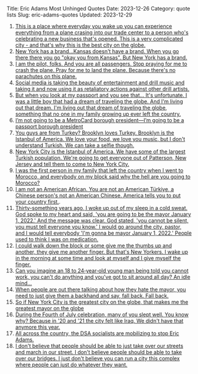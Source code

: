 Title: Eric Adams Most Unhinged Quotes
Date: 2023-12-26
Category: quote lists
Slug: eric-adams-quotes
Updated: 2023-12-29

1. [This is a place where everyday you wake up you can experience everything from a plane crasing into our trade center to a person who's celebrating a new business that's opened. This is a very complicated city - and that's why this is the best city on the globe.](https://www.youtube.com/watch?v=89wMlpMdPkE&ab_channel=PIX11News)
1. [New York has a brand...Kansas doesn't have a brand. When you go there there you go "okay you from Kansas". But New York has a brand.](https://www.youtube.com/watch?v=AVp_20wiQ5U&ab_channel=FREEDOMNEWSTV-NYC-ONEVERYSCENE)
1. [I am the pilot, folks. And you are all passengers. Stop praying for me to crash the plane. Pray for me to land the plane. Because there's no parachutes on this plane.](https://youtu.be/l7y2luXXiqc?t=1308)
1. [Social media is taking the beauty of entertainment and drill music and taking it and now using it as retaliatory actions against other drill artists.](https://www.nyc.gov/office-of-the-mayor/news/401-23/transcript-mayor-adams-hosts-delivers-remarks-summit-social-media)
1. [But when you look at my passport and you see that… It's unfortunate. I was a little boy that had a dream of traveling the globe. And I'm living out that dream. I'm living out that dream of traveling the globe, something that no one in my family growing up ever left the country.](https://www.nyc.gov/office-of-the-mayor/news/948-23/transcript-mayor-adams-holds-in-person-media-availability)
1. [I’m not going to be a MetroCard borough president—I’m going to be a passport borough president](https://nymag.com/intelligencer/2021/11/eric-adams-needs-to-knock-off-the-globetrotting.html)
1. [You guys are from Turkey? Brooklyn loves Turkey. Brooklyn is the Istanbul of America. We love your food, we love you music, but I don't understand Turkish. We can take a selfie though.](https://www.youtube.com/watch?v=ZvMo2tqVO2E&ab_channel=NewYorkPost)
1. [New York City is the Istanbul of America. We have some of the largest Turkish population. We're going to get everyone out of Patterson, New Jersey and tell them to come to New York City.](https://www.nyc.gov/office-of-the-mayor/news/826-23/transcript-mayor-adams-delivers-remarks-flag-raising-ceremony-t-rkiye)
1. [I was the first person in my family that left the country when I went to Morocco, and everybody on my block said why the hell are you going to Morocco?](https://www.nyc.gov/office-of-the-mayor/news/948-23/transcript-mayor-adams-holds-in-person-media-availability)
1. [I am not an American African. You are not an American Türkiye, a Chinese person's not an American Chinese. America tells you to put your country first.](https://www.nyc.gov/office-of-the-mayor/news/826-23/transcript-mayor-adams-delivers-remarks-flag-raising-ceremony-t-rkiye).
1. [Thirty-something years ago, I woke up out of my sleep in a cold sweat. God spoke to my heart and said, 'you are going to be the mayor January 1, 2022.' And the message was clear. God stated, 'you cannot be silent, you must tell everyone you know.' I would go around the city, pastor, and I would tell everybody 'I'm gonna be mayor January 1, 2022.' People used to think I was on medication.](https://www.amny.com/politics/mayor-adams-god-talk-about-god/)
1. [I could walk down the block or some give me the thumbs up and another, they give me another finger. But that's New Yorkers. I wake up in the morning at some time and look at myself and I give myself the finger.](https://www.nyc.gov/office-of-the-mayor/news/985-23/transcript-mayor-adams-continues-get-stuff-done-working-class-new-yorkers-halfway-through)
1. [Can you imagine an 18 to 24‑year‑old young man being told you cannot work, you can't do anything and you've got to sit around all day? An idle mind...](https://www.nyc.gov/office-of-the-mayor/news/986-23/transcript-mayor-adams-hosts-older-adult-town-hall)
1. [When people are out there talking about how they hate the mayor, you need to just give them a backhand and say, fall back. Fall back.](https://www.nyc.gov/office-of-the-mayor/news/986-23/transcript-mayor-adams-hosts-older-adult-town-hall)
1. [So if New York City is the greatest city on the globe, that makes me the greatest mayor on the globe](https://www.nyc.gov/office-of-the-mayor/news/431-23/transcript-mayor-adams-delivers-remarks-flag-raising-ceremony-philippines)
1. [During the Fourth of July celebration, many of you slept well. You know why? Because in '20 and '21 the city felt like Iraq. We didn't have that anymore this year.](https://www.youtube.com/watch?v=gqVk4gItCiA&ab_channel=ForbesBreakingNews)
1. [All across the country, the DSA socialists are mobilizing to stop Eric Adams.](https://jacobin.com/2022/08/eric-adams-war-on-socialism-nyc-dsa-gonzalez-brisport)
1. [I don't believe that people should be able to just take over our streets and march in our street. I don't believe people should be able to take over our bridges. I just don't believe you can run a city this complex where people can just do whatever they want.](https://apnews.com/article/jfk-lax-palestine-protest-israel-airports-dd5981ea903961f77309c27a7b52ed07)

